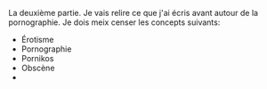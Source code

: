 La deuxième partie.
Je vais relire ce que j'ai écris avant autour de la pornographie.
Je dois meix censer les concepts suivants:
- Érotisme
- Pornographie
- Pornikos
- Obscène
- 
